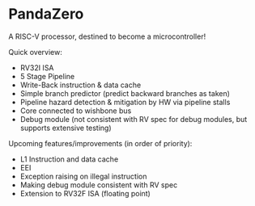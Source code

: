 # PandaZero
A RISC-V processor, destined to become a microcontroller!

Quick overview:
* RV32I ISA
* 5 Stage Pipeline
* Write-Back instruction & data cache
* Simple branch predictor (predict backward branches as taken)
* Pipeline hazard detection & mitigation by HW via pipeline stalls
* Core connected to wishbone bus
* Debug module (not consistent with RV spec for debug modules, but supports extensive testing)

Upcoming features/improvements (in order of priority):
* L1 Instruction and data cache
* EEI
* Exception raising on illegal instruction
* Making debug module consistent with RV spec
* Extension to RV32F ISA (floating point)
